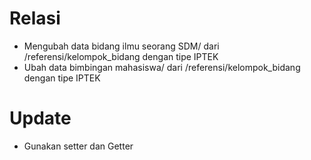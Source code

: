 # Relasi
- Mengubah data bidang ilmu seorang SDM/ dari /referensi/kelompok_bidang dengan tipe IPTEK
- Ubah data bimbingan mahasiswa/ dari /referensi/kelompok_bidang  dengan tipe IPTEK
# Update
- Gunakan setter dan Getter